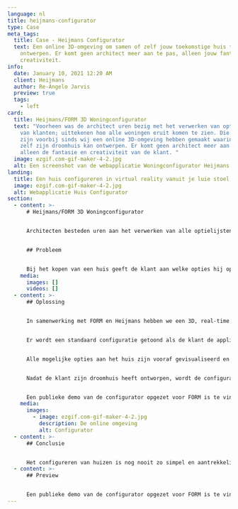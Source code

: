 ```yaml
---
language: nl
title: heijmans-configurator
type: Case
meta_tags:
  title: Case - Heijmans Configurator
  text: Een online 3D-omgeving om samen of zelf jouw toekomstige huis te
    ontwerpen. Er komt geen architect meer aan te pas, alleen jouw fantasie en
    creativiteit.
info:
  date: January 10, 2021 12:20 AM
  client: Heijmans
  author: Re-Angelo Jarvis
  preview: true
  tags:
    - left
card:
  title: Heijmans/FORM 3D Woningconfigurator
  text: "Voorheen was de architect uren bezig met het verwerken van optielijsten
    van klanten; uittekenen hoe alle woningen eruit komen te zien. Die tijden
    zijn voorbij sinds wij een online 3D-omgeving hebben gemaakt waarin de klant
    zelf zijn droomhuis kan ontwerpen. Er komt geen architect meer aan te pas,
    alleen de fantasie en creativiteit van de klant. "
  image: ezgif.com-gif-maker-4-2.jpg
  alt: Een screenshot van de webapplicatie Woningconfigurator Heijmans
landing:
  title: Een huis configureren in virtual reality vanuit je luie stoel.
  image: ezgif.com-gif-maker-4-2.jpg
  alt: Webapplicatie Huis Configurator
section:
  - content: >-
      # Heijmans/FORM 3D Woningconfigurator


      Architecten besteden uren aan het verwerken van alle optielijsten van klanten; uittekenen hoe de woningen eruit komen te zien. Heijmans en FORM vonden dat dit proces veel korter kon en moest. Zij kwamen daarom met het idee van een 3D-woningconfigurator waarin de klant zelf kan ontwerpen hoe zijn droomhuis eruit komt te zien. Er komt geen architect meer aan te pas, alleen de fantasie en creativiteit van de klant. 


      ## Probleem


      Bij het kopen van een huis geeft de klant aan welke opties hij op zijn huis wil, zoals een dakkapel of een uitbouw. De architect moet voor elke klant handmatig een apart ontwerp maken, gebaseerd op de aangegeven opties. Dit proces is onnodig tijdrovend en repetitief, vooral als huizen in grote getallen worden gebouwd. Daarbij zijn klanten minder snel geneigd om een extra optie te kiezen als zij vooraf niet goed kunnen visualiseren hoe het effect eruit zal zien, wat nadelig is voor de partij die de huizen verkoopt (in dit geval Heijmans en FORM).
    media:
      images: []
      videos: []
  - content: >-
      ## Oplossing


      In samenwerking met FORM en Heijmans hebben we een 3D, real-time BIM configurator opgeleverd. Met deze **`NextJS`** webapplicatie krijgen klanten hun toekomstige woning in een game engine te zien, waardoor opties goed gevisualiseerd kunnen worden. Dan toch maar een uitbouw of een dakkapel erbij, doordat de klant zelf kan zien wat de invloed hiervan is. Bijvoorbeeld hoe het licht binnenhuis verandert door het toevoegen van een uitbouw. We hebben het namelijk mogelijk gemaakt om het huis van zowel de binnen- als de buitenkant te bekijken onder verschillende hoeken. Hieronder lopen we je even door het proces van een klant heen. 


      Er wordt een standaard configuratie getoond als de klant de applicatie voor het eerst opent. De klant kan vervolgens met knoppen het ontwerp aanpassen. Hij kan bijvoorbeeld een dakkapel toevoegen door op de knop naast het zolder raam te klikken of een uitbouw door op de knop naast het beneden raam te klikken. 


      Alle mogelijke opties aan het huis zijn vooraf gevisualiseerd en opgeslagen in een **`MongoDB`** database. Dit maakt het mogelijk voor de klant om direct te zien wat het effect is van het toevoegen van een dakkapel en hoeveel het gaat kosten. Er kan dus veel beter worden geoordeeld of het toevoegen van een dakkapel het geld waard is, waardoor klanten sneller geneigd zijn om er een toe te voegen. 


      Nadat de klant zijn droomhuis heeft ontworpen, wordt de configuratie opgeslagen. De klant krijgt dan een brochure per mail met daarin de specificaties van de gekozen woning. Verder wordt er een link toegevoegd waarmee de configuratie weer opgevraagd kan worden om te laten zien aan de kopersbegeleider of aan relaties van de koper. 


      Een publieke demo van de configurator opgezet voor FORM is te vinden door hier te drukken.
    media:
      images:
        - image: ezgif.com-gif-maker-4-2.jpg
          description: De online omgeving
          alt: Configurator
  - content: >-
      ## Conclusie


      Het configureren van huizen is nog nooit zo simpel en aantrekkelijk geweest door deze tijdsbesparende applicatie die ASRR in samenwerking met FORM en Heijmans heeft gerealiseerd.
  - content: >-
      ## Preview


      Een publieke demo van de configurator opgezet voor FORM is te vinden door hier te drukken.
---
```

